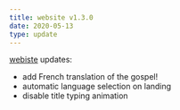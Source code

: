 ```yaml
---
title: website v1.3.0
date: 2020-05-13
type: update
---
```


[webiste](https://codeforfaith.com) updates:

- add French translation of the gospel!
- automatic language selection on landing
- disable title typing animation
